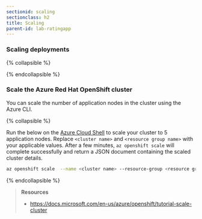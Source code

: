 ```yaml
---
sectionid: scaling
sectionclass: h2
title: Scaling
parent-id: lab-ratingapp
---
```


### Scaling deployments
{% collapsible %}

{% endcollapsible %}

### Scale the Azure Red Hat OpenShift cluster

You can scale the number of application nodes in the cluster using the Azure CLI.

{% collapsible %}

Run the below on the [Azure Cloud Shell](https://shell.azure.com) to scale your cluster to 5 application nodes. Replace `<cluster name>` and `<resource group name>` with your applicable values. After a few minutes, `az openshift scale` will complete successfully and return a JSON document containing the scaled cluster details.

```sh
az openshift scale  --name <cluster name> --resource-group <resource group name> --compute-count 5
```

{% endcollapsible %}

> **Resources**
> * <https://docs.microsoft.com/en-us/azure/openshift/tutorial-scale-cluster>